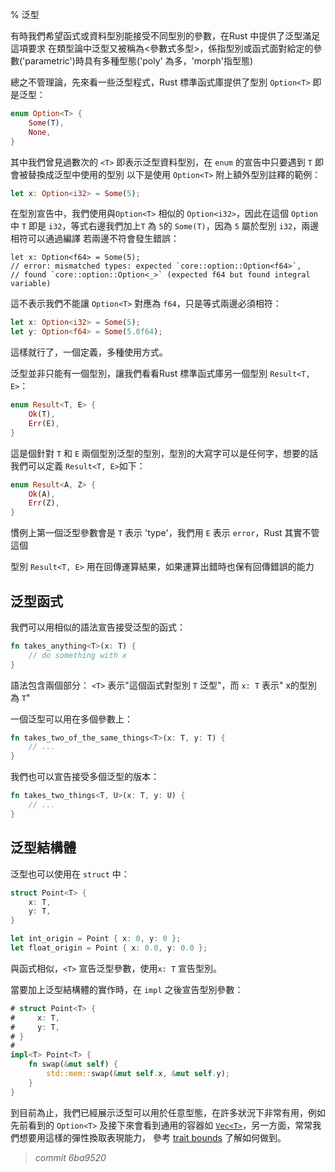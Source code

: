 % 泛型

有時我們希望函式或資料型別能接受不同型別的參數，在Rust 中提供了泛型滿足這項要求
在類型論中泛型又被稱為<參數式多型>，係指型別或函式面對給定的參數('parametric')時具有多種型態('poly' 為多，'morph'指型態)

總之不管理論，先來看一些泛型程式，Rust 標準函式庫提供了型別 `Option<T>` 即是泛型：

```rust
enum Option<T> {
    Some(T),
    None,
}
```

其中我們曾見過數次的 `<T>` 即表示泛型資料型別，在 `enum` 的宣告中只要遇到 `T` 即會被替換成泛型中使用的型別
以下是使用 `Option<T>` 附上額外型別註釋的範例：

```rust
let x: Option<i32> = Some(5);
```

在型別宣告中，我們使用與`Option<T>` 相似的 `Option<i32>`，因此在這個 `Option` 中 `T`
即是 `i32`，等式右邊我們加上`T` 為 `5`的 `Some(T)`，因為 `5` 屬於型別 `i32`，兩邊相符可以通過編譯
若兩邊不符會發生錯誤：

```rust,ignore
let x: Option<f64> = Some(5);
// error: mismatched types: expected `core::option::Option<f64>`,
// found `core::option::Option<_>` (expected f64 but found integral variable)
```

這不表示我們不能讓 `Option<T>` 對應為 `f64`，只是等式兩邊必須相符：

```rust
let x: Option<i32> = Some(5);
let y: Option<f64> = Some(5.0f64);
```

這樣就行了，一個定義，多種使用方式。

泛型並非只能有一個型別，讓我們看看Rust 標準函式庫另一個型別 `Result<T, E>`：

```rust
enum Result<T, E> {
    Ok(T),
    Err(E),
}
```

這是個針對 `T` 和 `E` 兩個型別泛型的型別，型別的大寫字可以是任何字，想要的話我們可以定義 `Result<T, E>`如下：

```rust
enum Result<A, Z> {
    Ok(A),
    Err(Z),
}
```

慣例上第一個泛型參數會是 `T` 表示 'type'，我們用 `E` 表示 `error`，Rust 其實不管這個

型別 `Result<T, E>` 用在回傳運算結果，如果運算出錯時也保有回傳錯誤的能力

## 泛型函式

我們可以用相似的語法宣告接受泛型的函式：

```rust
fn takes_anything<T>(x: T) {
    // do something with x
}
```

語法包含兩個部分： `<T>` 表示"這個函式對型別 `T` 泛型"，而 `x: T` 表示" x的型別為 `T`"

一個泛型可以用在多個參數上：

```rust
fn takes_two_of_the_same_things<T>(x: T, y: T) {
    // ...
}
```

我們也可以宣告接受多個泛型的版本：

```rust
fn takes_two_things<T, U>(x: T, y: U) {
    // ...
}
```

## 泛型結構體

泛型也可以使用在 `struct` 中：

```rust
struct Point<T> {
    x: T,
    y: T,
}

let int_origin = Point { x: 0, y: 0 };
let float_origin = Point { x: 0.0, y: 0.0 };
```

與函式相似，`<T>` 宣告泛型參數，使用`x: T` 宣告型別。

當要加上泛型結構體的實作時，在 `impl` 之後宣告型別參數：

```rust
# struct Point<T> {
#     x: T,
#     y: T,
# }
#
impl<T> Point<T> {
    fn swap(&mut self) {
        std::mem::swap(&mut self.x, &mut self.y);
    }
}
```

到目前為止，我們已經展示泛型可以用於任意型態，在許多狀況下非常有用，例如先前看到的 `Option<T>`
及接下來會看到通用的容器如 [`Vec<T>`][Vec]，另一方面，常常我們想要用這樣的彈性換取表現能力，
參考 [trait bounds][traits] 了解如何做到。

[traits]: traits.html
[Vec]: ../std/vec/struct.Vec.html

> *commit 6ba9520*
